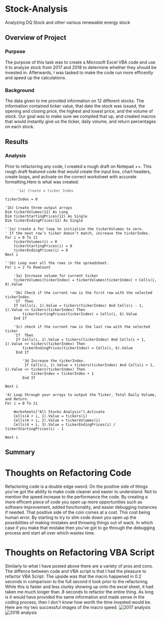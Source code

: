 # Stock-Analysis
Analyzing DQ Stock and other various renewable energy stock 

## Overview of Project

### Purpose
The purpose of this task was to create a Microsoft Excel VBA code and use it to analyze stock from 2017 and 2018 to determine whether they should be invested in. Afterwards, I was tasked to make the code run more efficently and speed up the calculations. 

### Background
The data given to me provided information on 12 different stocks. The information contained ticker value, that date the stock was issued, the opening and closing price, the highest and losest price, and the volume of stock. Our goal was to make sure we compiled that up, and created macros that would instantly give us the ticker, daily volume, and return percentages on each stock. 

## Results

### Analysis
Prior to refactoring any code, I created a rough draft on Notepad ++. This rough draft featured code that would create the input box, chart headers, create loops, and activate on the correct worksheet with accurate formatting.Here is what was created: 
>     '1a) Create a ticker Index
    tickerIndex = 0

    '1b) Create three output arrays
    Dim tickerVolumes(12) As Long
    Dim tickerStartingPrices(12) As Single
    Dim tickerEndingPrices(12) As Single
    
    ''2a) Create a for loop to initialize the tickerVolumes to zero.
    ' If the next row’s ticker doesn’t match, increase the tickerIndex.
    For i = 0 To 11
        tickerVolumes(i) = 0
        tickerStartingPrices(i) = 0
        tickerEndingPrices(i) = 0
    Next i
   
    ''2b) Loop over all the rows in the spreadsheet.
    For i = 2 To RowCount
    
        '3a) Increase volume for current ticker
        tickerVolumes(tickerIndex) = tickerVolumes(tickerIndex) + Cells(i, 8).Value
        
        '3b) Check if the current row is the first row with the selected tickerIndex.
        'If  Then
        If Cells(i, 1).Value = tickers(tickerIndex) And Cells(i - 1, 1).Value <> tickers(tickerIndex) Then
            tickerStartingPrices(tickerIndex) = Cells(i, 6).Value
        End If
        
        '3c) check if the current row is the last row with the selected ticker
        'If  Then
         If Cells(i, 1).Value = tickers(tickerIndex) And Cells(i + 1, 1).Value <> tickers(tickerIndex) Then
            tickerEndingPrices(tickerIndex) = Cells(i, 6).Value
         End If

            '3d Increase the tickerIndex.
             If Cells(i, 1).Value = tickers(tickerIndex) And Cells(i + 1, 1).Value <> tickers(tickerIndex) Then
                tickerIndex = tickerIndex + 1
            End If
    
    Next i
    
    '4) Loop through your arrays to output the Ticker, Total Daily Volume, and Return.
    For i = 0 To 11
        
        Worksheets("All Stocks Analysis").Activate
        Cells(4 + i, 1).Value = tickers(i)
        Cells(4 + i, 2).Value = tickerVolumes(i)
        Cells(4 + i, 3).Value = tickerEndingPrices(i) / tickerStartingPrices(i) - 1
        
    Next i
    
## Summary 

# Thoughts on Refactoring Code
Refactoring code is a double edge sword. On the positive side of things you've got the ability to make code cleaner and easier to understand. Not to mention the speed increase to the performance the code. By creating a more efficent piece of code you open up more opportunities such as software improvement, added functionality, and easier debugging instances if needed. That positive side of the coin comes at a cost. This cost being human error. By starting to try to slim code down you open up the possibilities of making mistakes and throwing things out of wack. In which case if you make that mistake then you've got to go through the debugging process and start all over which wastes time. 

# Thoughts on Refactoring VBA Script
Similarly to what I have posted above there are a variety of pros and cons. The diffence between code and VBA script is that I had the pleasure to refactor VBA Script. The upside was that the macro happened in 0.2 seconds in comparison to the full second it took prior to the refactoring. While this is faster and less clunky showing up onto the excel sheet, it had taken me much longer than .8 seconds to refactor the entire thing. As long is it would have provided the same information and made sense in the coding process, then I don't know how worth the time invested would be. Here are my two successful images of the macro speed. 
![2017 analysis](https://user-images.githubusercontent.com/95777297/148745374-25a5da34-e598-430c-8117-b5d4d44350c9.png)
![2018 analysis](https://user-images.githubusercontent.com/95777297/148745382-8a7b5de7-267e-4f10-8c44-39a826bd474f.png)
